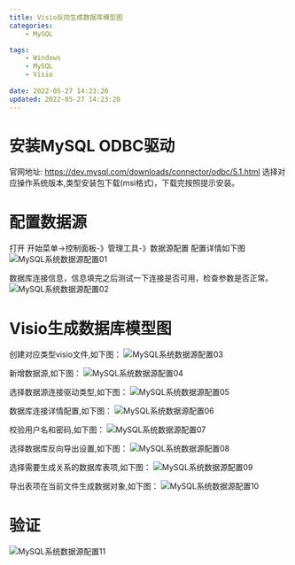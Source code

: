 ```yaml
---
title: Visio反向生成数据库模型图
categories:
	- MySQL

tags: 
	- Windows
	- MySQL
	- Visio
	
date: 2022-05-27 14:23:20
updated: 2022-05-27 14:23:20
---
```

<!-- toc -->

# <span id="inline-blue">安装MySQL ODBC驱动</span>
官网地址: https://dev.mysql.com/downloads/connector/odbc/5.1.html
选择对应操作系统版本,类型安装包下载(msi格式)，下载完按照提示安装。

# <span id="inline-blue">配置数据源</span>
打开 开始菜单->控制面板-》管理工具-》数据源配置
配置详情如下图
![MySQL系统数据源配置01](/images/Windows/MySQL/WM_20220620_001.png)

数据库连接信息，信息填完之后测试一下连接是否可用，检查参数是否正常。
![MySQL系统数据源配置02](/images/Windows/MySQL/WM_20220620_002.png)

# <span id="inline-blue">Visio生成数据库模型图</span>

创建对应类型visio文件,如下图：
![MySQL系统数据源配置03](/images/Windows/MySQL/WM_20220620_003.png)

新增数据源,如下图：
![MySQL系统数据源配置04](/images/Windows/MySQL/WM_20220620_004.png)

选择数据源连接驱动类型,如下图：
![MySQL系统数据源配置05](/images/Windows/MySQL/WM_20220620_005.png)

数据库连接详情配置,如下图：
![MySQL系统数据源配置06](/images/Windows/MySQL/WM_20220620_006.png)

校验用户名和密码,如下图：
![MySQL系统数据源配置07](/images/Windows/MySQL/WM_20220620_007.png)

选择数据库反向导出设置,如下图：
![MySQL系统数据源配置08](/images/Windows/MySQL/WM_20220620_008.png)

选择需要生成关系的数据库表项,如下图：
![MySQL系统数据源配置09](/images/Windows/MySQL/WM_20220620_009.png)

导出表项在当前文件生成数据对象,如下图：
![MySQL系统数据源配置10](/images/Windows/MySQL/WM_20220620_010.png)

# <span id="inline-blue">验证</span>
![MySQL系统数据源配置11](/images/Windows/MySQL/WM_20220620_011.png)